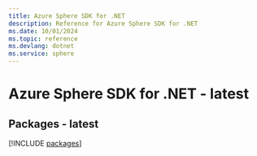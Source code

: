 ```yaml
---
title: Azure Sphere SDK for .NET
description: Reference for Azure Sphere SDK for .NET
ms.date: 10/01/2024
ms.topic: reference
ms.devlang: dotnet
ms.service: sphere
---
```

# Azure Sphere SDK for .NET - latest
## Packages - latest
[!INCLUDE [packages](sphere-index.md)]